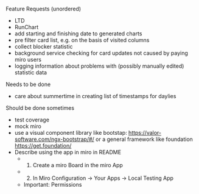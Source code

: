 Feature Requests (unordered)
* LTD
* RunChart
* add starting and finishing date to generated charts
* pre filter card list, e.g. on the basis of visited columns
* collect blocker statistic
* background service checking for card updates not caused by paying miro users
* logging information about problems with (possibly manually edited) statistic data

Needs to be done
* care about summertime in creating list of timestamps for daylies

Should be done sometimes
* test coverage
* mock miro
* use a visual component library like bootstap: https://valor-software.com/ngx-bootstrap/#/ or a general framework like foundation https://get.foundation/
* Describe using the app in miro in README
  - 1) Create a miro Board in the miro App
  - 2) In Miro Configuration -> Your Apps -> Local Testing App
  - Important: Permissions

